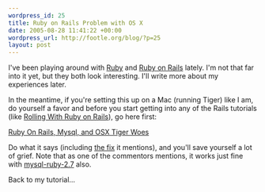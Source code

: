 ```yaml
--- 
wordpress_id: 25
title: Ruby on Rails Problem with OS X
date: 2005-08-28 11:41:22 +00:00
wordpress_url: http://footle.org/blog/?p=25
layout: post
---
```

<p>I've been playing around with <a href="http://www.rubycentral.com/">Ruby</a> and <a href="http://rubyonrails.org/">Ruby on Rails</a> lately. I'm not that far into it yet, but they both look interesting. I'll write more about my experiences later.</p>

<p>In the meantime, if you're setting this up on a Mac (running Tiger) like I am, do yourself a favor and before you start getting into any of the Rails tutorials (like <a href="http://www.onlamp.com/pub/a/onlamp/2005/01/20/rails.html?page=1">Rolling With Ruby on Rails</a>), go here first:</p> 

<p><a href="http://www.juju.org/archives/2005/08/06/ruby-on-rails-mysql-and-osx-tiger-woes">Ruby On Rails, Mysql, and OSX Tiger Woes</a></p>

<p>Do what it says (including <a href="http://tech.rufy.com/entry/46">the fix</a> it mentions), and you'll save yourself a lot of grief. Note that as one of the commentors mentions, it works just fine with <a href="http://tmtm.org/downloads/mysql/ruby/mysql-ruby-2.7.tar.gz">mysql-ruby-2.7</a> also.</p>

<p>Back to my tutorial...</p>
